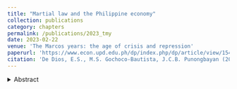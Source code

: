```yaml
---
title: "Martial law and the Philippine economy"
collection: publications
category: chapters
permalink: /publications/2023_tmy
date: 2023-02-22
venue: 'The Marcos years: the age of crisis and repression'
paperurl: 'https://www.econ.upd.edu.ph/dp/index.php/dp/article/view/1543'
citation: 'De Dios, E.S., M.S. Gochoco-Bautista, J.C.B. Punongbayan (2023). Martial law and the Philippine economy. In F. Llanes (Ed.),  <i>The Marcos years: the age of crisis and repression</i> (pp. 217–294). SAMASA Alumni Association.'
---
```

<details>
<summary>Abstract</summary>
This article provides a concise review of the economic performance during the period of the Marcos dictatorship (1972–1985) from a comparative historical perspective. We examine the external events and internal policy responses that made possible the high growth in the early years of martial law and show that these are integral to explaining the decline and ultimate collapse of the economy in 1984–1985. The macroeconomic, trade, and debt policies pursued by the Marcos regime—particularly its failure to shift the country onto a sustainable growth path—are explained in the context of the regime’s larger political-economic programme of holding on to power and seeking rents.
</details>